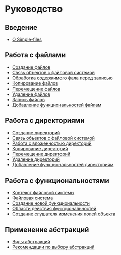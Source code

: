 # Руководство

Введение
--------

* [О Simple-files](intro-simple-files.md)


Работа с файлами
----------------

* [Создание файлов](stub.md)
* [Связь объектов с файловой системой](stub.md)
* [Обработка содержимого фала перед записью](stub.md)
* [Копирование файлов](stub.md)
* [Перемещение файлов](stub.md)
* [Удаление файлов](stub.md)
* [Запись файлов](stub.md)
* [Добавление функциональностей файлам](stub.md)


Работа с директориями
---------------------

* [Создание директорий](stub.md)
* [Связь объектов с файловой системой](stub.md)
* [Работа с вложенностью директорий](stub.md)
* [Копирование директорий](stub.md)
* [Перемещение директорий](stub.md)
* [Удаление директорий](stub.md)
* [Добавление функциональностей директориям](stub.md)


Работа с функциональностями
---------------------------

* [Контекст файловой системы](stub.md)
* [Файловая система](stub.md)
* [Создание новой функциональности](stub.md)
* [Области действия функциональностей](stub.md)
* [Создание слушателя изменения полей объекта](stub.md)


Применение абстракций
---------------------

* [Виды абстракций](stub.md)
* [Рекомендации по выбору абстракций](stub.md)
